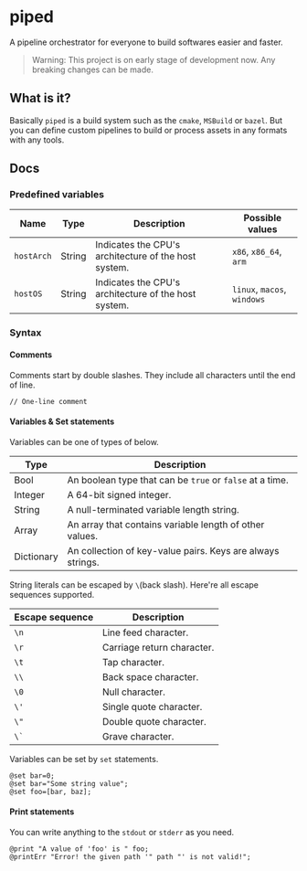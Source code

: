 # piped

A pipeline orchestrator for everyone to build softwares easier and faster.

> Warning: This project is on early stage of development now. Any breaking changes can be made.

## What is it?

Basically `piped` is a build system such as the `cmake`, `MSBuild` or `bazel`. But you can define custom pipelines to build or process assets in any formats with any tools.

## Docs

### Predefined variables

| Name       | Type   | Description                                          | Possible values             |
| ---------- | ------ | ---------------------------------------------------- | --------------------------- |
| `hostArch` | String | Indicates the CPU's architecture of the host system. | `x86`, `x86_64`, `arm`      |
| `hostOS`   | String | Indicates the CPU's architecture of the host system. | `linux`, `macos`, `windows` |

### Syntax

#### Comments

Comments start by double slashes. They include all characters until the end of line.

```
// One-line comment
```

#### Variables & Set statements

Variables can be one of types of below.

| Type       | Description                                                |
| ---------- | ---------------------------------------------------------- |
| Bool       | An boolean type that can be `true` or `false` at a time.   |
| Integer    | A 64-bit signed integer.                                   |
| String     | A null-terminated variable length string.                  |
| Array      | An array that contains variable length of other values.    |
| Dictionary | An collection of key-value pairs. Keys are always strings. |

String literals can be escaped by `\`(back slash). Here're all escape sequences supported.

| Escape sequence | Description                |
| --------------- | -------------------------- |
| `\n`            | Line feed character.       |
| `\r`            | Carriage return character. |
| `\t`            | Tap character.             |
| `\\`            | Back space character.      |
| `\0`            | Null character.            |
| `\'`            | Single quote character.    |
| `\"`            | Double quote character.    |
| `` \` ``        | Grave character.           |

Variables can be set by `set` statements.

```
@set bar=0;
@set bar="Some string value";
@set foo=[bar, baz];
```

#### Print statements

You can write anything to the `stdout` or `stderr` as you need.

```
@print "A value of 'foo' is " foo;
@printErr "Error! the given path '" path "' is not valid!";
```
